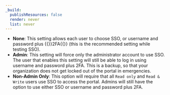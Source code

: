 ```yaml
---
_build:
  publishResources: false
  render: never
  list: never
---
```


- **None**: This setting allows each user to choose SSO, or username and password plus {{<glossary-tooltip term_id="two-factor authentication (2FA)">}}2FA{{</glossary-tooltip>}} (this is the recommended setting while testing SSO).
- **Admin**: This setting will force only the administrator account to use SSO. The user that enables this setting will still be able to log in using username and password plus 2FA. This is a backup, so that your organization does not get locked out of the portal in emergencies.
- **Non-Admin Only**: This option will require that all `Read only` and `Read & Write` users use SSO to access the portal. Admins will still have the option to use either SSO or username and password plus 2FA.